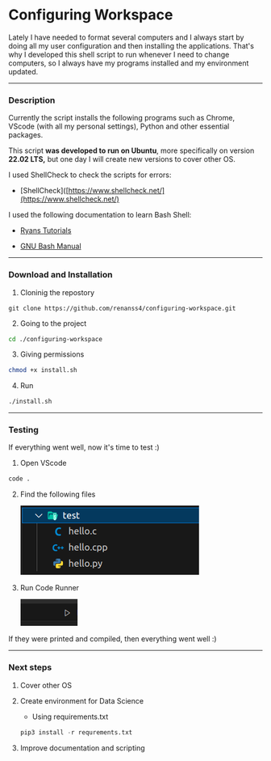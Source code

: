 # Configuring Workspace

Lately I have needed to format several computers and I always start by doing all my user configuration and then installing the applications. That's why I developed this shell script to run whenever I need to change computers, so I always have my programs installed and my environment updated.

---

### Description

Currently the script installs the following programs such as Chrome, VScode (with all my personal settings), Python and other essential packages.

This script **was developed to run on Ubuntu**, more specifically on version **22.02 LTS,** but one day I will create new versions to cover other OS.

I used ShellCheck to check the scripts for errors:

- [ShellCheck]([https://www.shellcheck.net/](https://www.shellcheck.net/)

I used the following documentation to learn Bash Shell:

- [Ryans Tutorials](https://ryanstutorials.net/bash-scripting-tutorial/)

- [GNU Bash Manual](https://www.gnu.org/software/bash/manual/)

---

### Download and Installation

1. Cloninig the repostory

```git
git clone https://github.com/renanss4/configuring-workspace.git
```

2. Going to the project

```bash
cd ./configuring-workspace
```

3. Giving permissions

```bash
chmod +x install.sh
```

4. Run

```bash
./install.sh
```

---

### Testing

If everything went well, now it's time to test :)

1. Open VScode

```bash
code .
```

2. Find the following files

   ![Files](./images/files.png)

3. Run Code Runner

   ![CodeRunner](./images/coderunner.png)

If they were printed and compiled, then everything went well :)

---

### Next steps

1. Cover other OS

2. Create environment for Data Science
   
   - Using requirements.txt
   
   ```python
   pip3 install -r requrements.txt
   ```

3. Improve documentation and scripting
